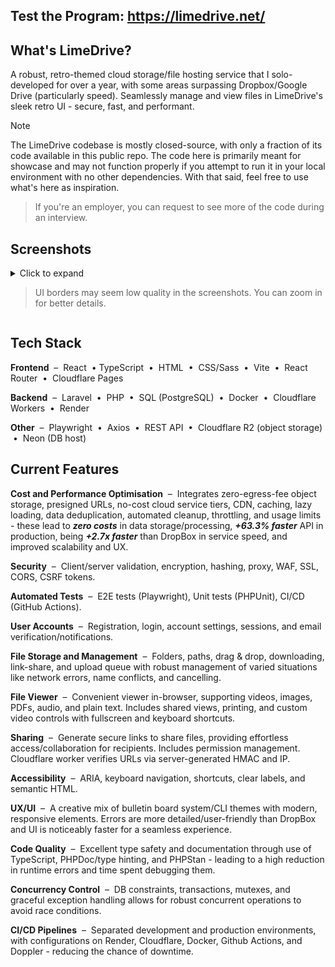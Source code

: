 ## Test the Program: https://limedrive.net/

## What's LimeDrive?
A robust, retro-themed cloud storage/file hosting service that I solo-developed for over a year, with some areas surpassing Dropbox/Google Drive (particularly speed). Seamlessly manage and view files in LimeDrive's sleek retro UI - secure, fast, and performant.

> [!NOTE]
The LimeDrive codebase is mostly closed-source, with only a fraction of its code available in this public repo. The code here is primarily meant for showcase and may not function properly if you attempt to run it in your local environment with no other dependencies. With that said, feel free to use what's here as inspiration.
> 
> If you're an employer, you can request to see more of the code during an interview.

## Screenshots
<details>
<summary>
Click to expand

> UI borders may seem low quality in the screenshots. You can zoom in for better details.
</summary>
  
### File List (Clean UI)
![File List (Clean UI)](screenshots/file-list-clean-UI.png)

### File Viewer (Video and Controls)
![File Viewer (Video and Controls)](screenshots/file-viewer-video.png)

### File List (Detailed UI)
![File List (Detailed UI)](screenshots/file-list-detailed-UI.png)

### File Viewer (PDF and Shareable Link Generation)
![File Viewer (PDF and Shareable Link Generation)](screenshots/file-viewer-pdf-share-modal.png)

### Settings
![Settings](screenshots/settings.png)

### Login
![Login](screenshots/login.png)

</details>

## Tech Stack
**Frontend** &nbsp;–&nbsp; React &nbsp;• TypeScript &nbsp;•&nbsp; HTML &nbsp;•&nbsp; CSS/Sass &nbsp;•&nbsp; Vite  &nbsp;•&nbsp; React Router &nbsp;•&nbsp; Cloudflare Pages

**Backend** &nbsp;–&nbsp; Laravel &nbsp;•&nbsp; PHP &nbsp;•&nbsp; SQL (PostgreSQL) &nbsp;•&nbsp; Docker &nbsp;•&nbsp; Cloudflare Workers &nbsp;•&nbsp; Render

**Other** &nbsp;–&nbsp; Playwright  &nbsp;•&nbsp; Axios &nbsp;•&nbsp; REST API &nbsp;•&nbsp; Cloudflare R2 (object storage) &nbsp;•&nbsp; Neon (DB host)

## Current Features
**Cost and Performance Optimisation** &nbsp;–&nbsp; Integrates zero-egress-fee object storage, presigned URLs, no-cost cloud service tiers, CDN, caching, lazy loading, data deduplication, automated cleanup, throttling, and usage limits - these lead to ***zero costs*** in data storage/processing, ***+63.3% faster*** API in production, being ***+2.7x faster*** than DropBox in service speed, and improved scalability and UX.

**Security** &nbsp;–&nbsp; Client/server validation, encryption, hashing, proxy, WAF, SSL, CORS, CSRF tokens.

**Automated Tests** &nbsp;–&nbsp; E2E tests (Playwright), Unit tests (PHPUnit), CI/CD (GitHub Actions).

**User Accounts** &nbsp;–&nbsp; Registration, login, account settings, sessions, and email verification/notifications.

**File Storage and Management** &nbsp;–&nbsp; Folders, paths, drag & drop, downloading, link-share, and upload queue with robust management of varied situations like network errors, name conflicts, and cancelling.

**File Viewer** &nbsp;–&nbsp; Convenient viewer in-browser, supporting videos, images, PDFs, audio, and plain text. Includes shared views, printing, and custom video controls with fullscreen and keyboard shortcuts.

**Sharing** &nbsp;–&nbsp; Generate secure links to share files, providing effortless access/collaboration for recipients. Includes permission management. Cloudflare worker verifies URLs via server-generated HMAC and IP.

**Accessibility** &nbsp;–&nbsp; ARIA, keyboard navigation, shortcuts, clear labels, and semantic HTML.

**UX/UI** &nbsp;–&nbsp; A creative mix of bulletin board system/CLI themes with modern, responsive elements. Errors are more detailed/user-friendly than DropBox and UI is noticeably faster for a seamless experience.

**Code Quality** &nbsp;–&nbsp; Excellent type safety and documentation through use of TypeScript, PHPDoc/type hinting, and PHPStan - leading to a high reduction in runtime errors and time spent debugging them. 

**Concurrency Control** &nbsp;–&nbsp; DB constraints, transactions, mutexes, and graceful exception handling allows for robust concurrent operations to avoid race conditions.

**CI/CD Pipelines** &nbsp;–&nbsp; Separated development and production environments, with configurations on Render, Cloudflare, Docker, Github Actions, and Doppler - reducing the chance of downtime.
